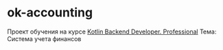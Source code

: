 # ok-accounting

Проект обучения на курсе [Kotlin Backend Developer. Professional](https://otus.ru/lessons/kotlin/)
Тема: Система учета финансов